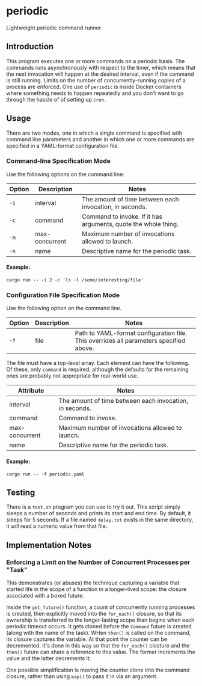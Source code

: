 # periodic

Lightweight periodic command runner

## Introduction

This program executes one or more commands on a periodic basis. The
commands runs asynchronously with respect to the timer, which means
that the next invocation will happen at the desired interval, even if
the command is still running. Limits on the number of concurrently-running
copies of a process are enforced. One use of `periodic` is inside
Docker containers where something needs to happen repeatedly and you
don't want to go through the hassle of of setting up `cron`.

## Usage

There are two modes, one in which a single command is specified with
command line parameters and another in which one or more commands
are specified in a YAML-format configuration file.

### Command-line Specification Mode
Use the following options on the command line:

|Option|Description|Notes|
|---|---|---|
|`-i`|interval |The amount of time between each invocation, in seconds.|
|`-c`|command |Command to invoke. If it has arguments, quote the whole thing.|
|`-m`|max-concurrent|Maximum number of invocations allowed to launch.|
|`-n`|name|Descriptive name for the periodic task.|


#### Example:

	cargo run -- -i 2 -c 'ls -l /some/interesting/file'

### Configuration File Specification Mode

Use the following option on the command line.

|Option|Description|Notes|
|---|---|---|
|`-f`|file |Path to YAML-format configuration file. This overrides all parameters specified above.|

The file must have a top-level array. Each element can have the following.
Of these, only `command` is required, although the defaults for the remaining
ones are probably not appropriate for real-world use.

|Attribute|Notes|
|---|---|
|interval |The amount of time between each invocation, in seconds.|
|command |Command to invoke.|
|max-concurrent|Maximum number of invocations allowed to launch.|
|name|Descriptive name for the periodic task.|

#### Example:

	cargo run -- -f periodic.yaml


## Testing

There is a `test.sh` program you can use to try it out. This script simply
sleeps a number of seconds and prints its start and end time. By default, it
sleeps for 5 seconds. If a file named `delay.txt` exists in the same directory,
it will read a numeric value from  that file.

## Implementation Notes

### Enforcing a Limit on the Number of Concurrent Processes per "Task"

This demonstrates (or abuses) the technique capturing a variable that
started life in the scope of a function in a longer-lived scope: the
closure associated with a boxed future.

Inside the `get_future()` function, a count of concurrently running
processes is created, then explicitly moved into the `for_each()`
closure, so that its ownership is transferred to the longer-lasting
scope than begins when each periodic timeout occurs. It gets cloned
before the `Command` future is created (along with the name of the
task). WHen `then()` is called on the command, its closure captures
the variable. At that point the counter can be decremented. It's done
in this way so that the `for_each()` closture and the `then()` future
can share a reference to this value. The former increments the value
and the latter decrements it.

One possible simplification is moving the counter clone into the
command closure, rather than using `map()` to pass it in via an
argument.

